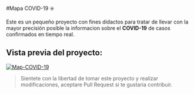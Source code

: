 #Mapa COVID-19 ☣️

Este es un pequeño proyecto con fines didactos para tratar de llevar con la mayor precisión posible la informacion sobre el **COVID-19** de casos confirmados en tiempo real.

## Vista previa del proyecto:
[![Map-COVID-19](https://i.imgur.com/05RGINI.png "Map-COVID-19")](https://i.imgur.com/05RGINI.png "Map-COVID-19")

> Sientete con la libertad de tomar este proyecto y realizar modificaciones, aceptare Pull Request si te gustaria contribuir.
